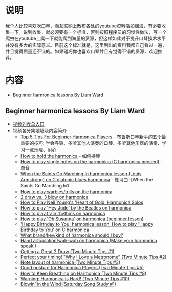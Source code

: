 # 说明

我个人比较喜欢吹口琴，而互联网上散布各处的youtube资料浩如烟海，有必要收集一下。说到收集，就必须要有一个标准，否则按照程序员的习惯性做法，写一个爬虫在youtube上爬一下就能爬到海量的资源，但这样如此对于提升口琴技术水平并没有多大的实际意义。目前这个标准就是，这里列出的资料我都自己看过一遍，并且觉得质量还不错的。如果碰巧你也喜欢口琴并且有觉得不错的资源，欢迎推荐。

# 内容 

- [Beginner harmonica lessons By Liam Ward](#beginner-harmonica-lessons-by-liam-ward)

## Beginner harmonica lessons By Liam Ward

* [视频列表总入口](https://www.youtube.com/playlist?list=PLKONji9dlomQtLpyMM4vT9K1mx_jUNxLp)
* 视频各分集地址及内容简介
  * [Top 5 Tips For Beginner Harmonica Players](https://www.youtube.com/watch?v=Qld7XBdsRyU) - 布鲁斯口琴新手的五个最重要的技巧: 学会呼吸、多听其他人演奏的口琴、多听其他乐器的演奏、学习一点乐理、耐心
  * [How to hold the harmonica](https://www.youtube.com/watch?v=GmcHnx7d1g0) - 如何持琴
  * [How to play single notes on the harmonica (C harmonica needed)](https://www.youtube.com/watch?v=YkEfzb-3pIM) - 单音
  * [When the Saints Go Marching In harmonica lesson (Louis Armstrong) on C diatonic blues harmonica](https://www.youtube.com/watch?v=HBB2ijN4p3g) - 练习曲《When the Saints Go Marching In》
  * [How to play warbles/trills on the harmonica](https://www.youtube.com/watch?v=BtQ-9a67nfA)
  * [2 draw vs. 3 blow on harmonica](https://www.youtube.com/watch?v=bM50EjhoJqo)
  * [How to Play Neil Young's 'Heart of Gold' Harmonica Solos](https://www.youtube.com/watch?v=HgGoPxJljao&list=PLKONji9dlomQtLpyMM4vT9K1mx_jUNxLp&index=4)
  * [How to play 'Hey Jude' by the Beatles on harmonica](https://www.youtube.com/watch?v=J-YmxK4wm-o&index=5&list=PLKONji9dlomQtLpyMM4vT9K1mx_jUNxLp)
  * [How to play train rhythms on harmonica](https://www.youtube.com/watch?v=M6rhk0aFILU&list=PLKONji9dlomQtLpyMM4vT9K1mx_jUNxLp&index=6)
  * [How to play 'Oh Susanna' on harmonica (beginner lesson)](https://www.youtube.com/watch?v=4hnz9O-0uQ8&index=7&list=PLKONji9dlomQtLpyMM4vT9K1mx_jUNxLp)
  * ['Happy Birthday to You' harmonica lesson: How to play 'Happy Birthday to You' on C harmonica](https://www.youtube.com/watch?v=awy-UZIKQpw&list=PLKONji9dlomQtLpyMM4vT9K1mx_jUNxLp&index=8)
  * [What brand/key/kind of harmonica should I buy?](https://www.youtube.com/watch?v=vuajLny-rIE&list=PLKONji9dlomQtLpyMM4vT9K1mx_jUNxLp&index=10)
  * [Hand articulation/wah-wah on harmonica (Make your harmonica speak!)](https://www.youtube.com/watch?v=SN_TK5p8pRQ&list=PLKONji9dlomQtLpyMM4vT9K1mx_jUNxLp&index=11)
  * [Getting a Great 2 Draw (Two Minute Tips #1)](https://www.youtube.com/watch?v=B9ro0V-jnH0&list=PLKONji9dlomQtLpyMM4vT9K1mx_jUNxLp&index=12)
  * [Perfect your timing! "Why I Love a Metronome" (Two Minute Tips #2)](https://www.youtube.com/watch?v=i5KFE7SXA3A&list=PLKONji9dlomQtLpyMM4vT9K1mx_jUNxLp&index=13)
  * [Note layout of harmonica (Two Minute Tips #3)](https://www.youtube.com/watch?v=u8S166FhvVQ&list=PLKONji9dlomQtLpyMM4vT9K1mx_jUNxLp&index=14)
  * [Good posture for Harmonica Players (Two Minute Tips #5)](https://www.youtube.com/watch?v=lp0wwrurWmY&list=PLKONji9dlomQtLpyMM4vT9K1mx_jUNxLp&index=15)
  * [How to Keep Breathing on Harmonica (Two Minute Tips #8)](https://www.youtube.com/watch?v=dEI1bmmPGbQ&index=16&list=PLKONji9dlomQtLpyMM4vT9K1mx_jUNxLp)
  * [Warning: Harmonica is Hard! (Two Minute Tips #10)](https://www.youtube.com/watch?v=9GuFPgyNKFc&list=PLKONji9dlomQtLpyMM4vT9K1mx_jUNxLp&index=17)
  * [Blowin' in the Wind (Saturday Song Study #1)](https://www.youtube.com/watch?v=mMbyL7ObxcU&list=PLKONji9dlomQtLpyMM4vT9K1mx_jUNxLp&index=18)
